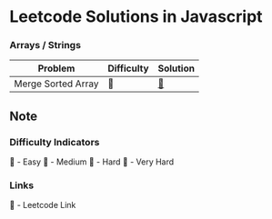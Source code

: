 # Leetcode Solutions in Javascript

### Arrays / Strings
| Problem | Difficulty | Solution |
| --- | --- | --- |
| Merge Sorted Array | 💚 | [🔗](https://leetcode.com/problems/merge-sorted-array/solutions/6786145/js-solution-time-o-m-n-space-o-1/) |


## Note
### Difficulty Indicators
💚 - Easy
💜 - Medium
🧡 - Hard
🤎 - Very Hard

### Links
🔗 - Leetcode Link